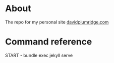 # About

The repo for my personal site [davidplumridge.com](http://davidplumridge.com)

# Command reference

START - bundle exec jekyll serve